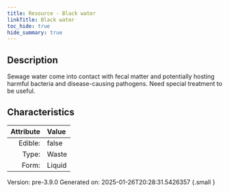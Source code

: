 ```yaml
---
title: Resource - Black water
linkTitle: Black water
toc_hide: true
hide_summary: true
---
```


## Description
Sewage water come into contact with fecal matter and potentially hosting harmful bacteria and disease-causing pathogens.&#10;&#9;&#9;Need special treatment to be useful.

## Characteristics

| Attribute      | Value |
|--------:|:------|
|Edible:|false|
|Type:|Waste|
|Form:|Liquid|
 



    

Version: pre-3.9.0 Generated on: 2025-01-26T20:28:31.5426357
{.small }
